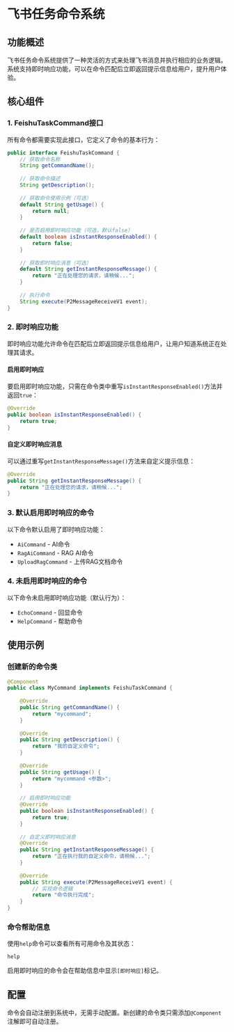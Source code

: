 # 飞书任务命令系统

## 功能概述
飞书任务命令系统提供了一种灵活的方式来处理飞书消息并执行相应的业务逻辑。系统支持即时响应功能，可以在命令匹配后立即返回提示信息给用户，提升用户体验。

## 核心组件

### 1. FeishuTaskCommand接口
所有命令都需要实现此接口，它定义了命令的基本行为：

```java
public interface FeishuTaskCommand {
    // 获取命令名称
    String getCommandName();
    
    // 获取命令描述
    String getDescription();
    
    // 获取命令使用示例（可选）
    default String getUsage() {
        return null;
    }
    
    // 是否启用即时响应功能（可选，默认false）
    default boolean isInstantResponseEnabled() {
        return false;
    }
    
    // 获取即时响应消息（可选）
    default String getInstantResponseMessage() {
        return "正在处理您的请求，请稍候...";
    }
    
    // 执行命令
    String execute(P2MessageReceiveV1 event);
}
```

### 2. 即时响应功能
即时响应功能允许命令在匹配后立即返回提示信息给用户，让用户知道系统正在处理其请求。

#### 启用即时响应
要启用即时响应功能，只需在命令类中重写`isInstantResponseEnabled()`方法并返回`true`：

```java
@Override
public boolean isInstantResponseEnabled() {
    return true;
}
```

#### 自定义即时响应消息
可以通过重写`getInstantResponseMessage()`方法来自定义提示信息：

```java
@Override
public String getInstantResponseMessage() {
    return "正在处理您的请求，请稍候...";
}
```

### 3. 默认启用即时响应的命令
以下命令默认启用了即时响应功能：
- `AiCommand` - AI命令
- `RagAiCommand` - RAG AI命令
- `UploadRagCommand` - 上传RAG文档命令

### 4. 未启用即时响应的命令
以下命令未启用即时响应功能（默认行为）：
- `EchoCommand` - 回显命令
- `HelpCommand` - 帮助命令

## 使用示例

### 创建新的命令类
```java
@Component
public class MyCommand implements FeishuTaskCommand {
    
    @Override
    public String getCommandName() {
        return "mycommand";
    }
    
    @Override
    public String getDescription() {
        return "我的自定义命令";
    }
    
    @Override
    public String getUsage() {
        return "mycommand <参数>";
    }
    
    // 启用即时响应功能
    @Override
    public boolean isInstantResponseEnabled() {
        return true;
    }
    
    // 自定义即时响应消息
    @Override
    public String getInstantResponseMessage() {
        return "正在执行我的自定义命令，请稍候...";
    }
    
    @Override
    public String execute(P2MessageReceiveV1 event) {
        // 实现命令逻辑
        return "命令执行完成";
    }
}
```

### 命令帮助信息
使用`help`命令可以查看所有可用命令及其状态：

```
help
```

启用即时响应的命令会在帮助信息中显示`[即时响应]`标记。

## 配置
命令会自动注册到系统中，无需手动配置。新创建的命令类只需添加`@Component`注解即可自动注册。
